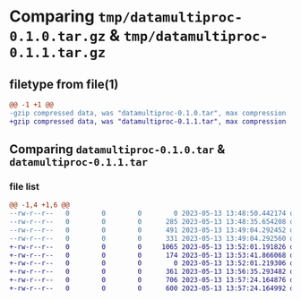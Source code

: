 # Comparing `tmp/datamultiproc-0.1.0.tar.gz` & `tmp/datamultiproc-0.1.1.tar.gz`

## filetype from file(1)

```diff
@@ -1 +1 @@
-gzip compressed data, was "datamultiproc-0.1.0.tar", max compression
+gzip compressed data, was "datamultiproc-0.1.1.tar", max compression
```

## Comparing `datamultiproc-0.1.0.tar` & `datamultiproc-0.1.1.tar`

### file list

```diff
@@ -1,4 +1,6 @@
--rw-r--r--   0        0        0        0 2023-05-13 13:48:50.442174 datamultiproc-0.1.0/datamultiproc/__init__.py
--rw-r--r--   0        0        0      285 2023-05-13 13:48:35.654208 datamultiproc-0.1.0/pyproject.toml
--rw-r--r--   0        0        0      491 2023-05-13 13:49:04.292452 datamultiproc-0.1.0/setup.py
--rw-r--r--   0        0        0      331 2023-05-13 13:49:04.292560 datamultiproc-0.1.0/PKG-INFO
+-rw-r--r--   0        0        0     1065 2023-05-13 13:52:01.191826 datamultiproc-0.1.1/LICENSE
+-rw-r--r--   0        0        0      174 2023-05-13 13:53:41.866068 datamultiproc-0.1.1/README.md
+-rw-r--r--   0        0        0        0 2023-05-13 13:52:01.219306 datamultiproc-0.1.1/datamultiproc/__init__.py
+-rw-r--r--   0        0        0      361 2023-05-13 13:56:35.293482 datamultiproc-0.1.1/pyproject.toml
+-rw-r--r--   0        0        0      706 2023-05-13 13:57:24.164876 datamultiproc-0.1.1/setup.py
+-rw-r--r--   0        0        0      600 2023-05-13 13:57:24.164992 datamultiproc-0.1.1/PKG-INFO
```

